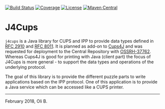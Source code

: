 [![Build Status](https://travis-ci.org/oboehm/j4cups.svg?branch=master)](https://travis-ci.org/oboehm/j4cups)
[![Coverage](https://sonarcloud.io/api/project_badges/measure?project=de.javatux%3Aj4cups%3Amaster&metric=coverage)](https://sonarcloud.io/dashboard?id=de.javatux%3Aj4cups%3Amaster)
[![License](https://img.shields.io/badge/License-Apache%202.0-blue.svg)](http://www.apache.org/licenses/LICENSE-2.0.html)
[![Maven Central](https://maven-badges.herokuapp.com/maven-central/de.javatux/j4cups/badge.svg)](https://maven-badges.herokuapp.com/maven-central/de.javatux/j4cups)

# J4Cups

`j4cups` is a Java library for CUPS and IPP to provide data types defined in [RFC 2910](https://tools.ietf.org/html/rfc2910) and [RFC 8011](https://tools.ietf.org/html/rfc8011).
It is planned as add-on to [Cups4J](http://cups4j.org/) and was requested for deployment to the Central Repository with [OSSRH-37762](https://issues.sonatype.org/browse/OSSRH-37762).
Whereas Cups4J is good for printing with Java (client part) the focus of J4Cups is more general - to support the data types and operations of the underlying protocol.

The goal of this library is to provide the different puzzle parts to write applications based on the IPP protocol.
One of this application is to provide a Java service which can be accessed like a CUPS printer.

---
February 2018,
Oli B.
